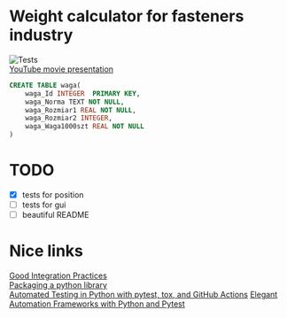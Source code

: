  # Weight calculator for fasteners industry
![Tests](https://github.com/SzymonKwiecinski/Weight_calculator/actions/workflows/tests.yml/badge.svg)  
[YouTube movie presentation](https://youtu.be/Jvrw1lSTFWY)

```sql
CREATE TABLE waga(
    waga_Id INTEGER  PRIMARY KEY,
    waga_Norma TEXT NOT NULL,
    waga_Rozmiar1 REAL NOT NULL,
    waga_Rozmiar2 INTEGER,
    waga_Waga1000szt REAL NOT NULL
)
```

# TODO
  * [x] tests for position
  * [ ] tests for gui
  * [ ] beautiful README

# Nice links
[Good Integration Practices](https://docs.pytest.org/en/latest/explanation/goodpractices.html)  
[Packaging a python library](https://blog.ionelmc.ro/2014/05/25/python-packaging/#the-structure)  
[Automated Testing in Python with pytest, tox, and GitHub Actions](https://www.youtube.com/watch?v=DhUpxWjOhME&t=1100s)
[Elegant Automation Frameworks with Python and Pytest  
](https://www.udemy.com/course/elegant-automation-frameworks-with-python-and-pytest/learn/lecture/11772944#overview)

